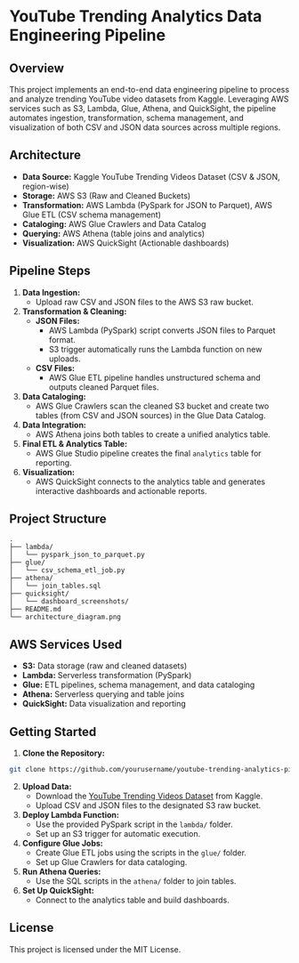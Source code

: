 
# YouTube Trending Analytics Data Engineering Pipeline

## Overview

This project implements an end-to-end data engineering pipeline to process and analyze trending YouTube video datasets from Kaggle. Leveraging AWS services such as S3, Lambda, Glue, Athena, and QuickSight, the pipeline automates ingestion, transformation, schema management, and visualization of both CSV and JSON data sources across multiple regions.

## Architecture

- **Data Source:** Kaggle YouTube Trending Videos Dataset (CSV \& JSON, region-wise)
- **Storage:** AWS S3 (Raw and Cleaned Buckets)
- **Transformation:** AWS Lambda (PySpark for JSON to Parquet), AWS Glue ETL (CSV schema management)
- **Cataloging:** AWS Glue Crawlers and Data Catalog
- **Querying:** AWS Athena (table joins and analytics)
- **Visualization:** AWS QuickSight (Actionable dashboards)


## Pipeline Steps

1. **Data Ingestion:**
    - Upload raw CSV and JSON files to the AWS S3 raw bucket.
2. **Transformation \& Cleaning:**
    - **JSON Files:**
        - AWS Lambda (PySpark) script converts JSON files to Parquet format.
        - S3 trigger automatically runs the Lambda function on new uploads.
    - **CSV Files:**
        - AWS Glue ETL pipeline handles unstructured schema and outputs cleaned Parquet files.
3. **Data Cataloging:**
    - AWS Glue Crawlers scan the cleaned S3 bucket and create two tables (from CSV and JSON sources) in the Glue Data Catalog.
4. **Data Integration:**
    - AWS Athena joins both tables to create a unified analytics table.
5. **Final ETL \& Analytics Table:**
    - AWS Glue Studio pipeline creates the final `analytics` table for reporting.
6. **Visualization:**
    - AWS QuickSight connects to the analytics table and generates interactive dashboards and actionable reports.

## Project Structure

```
.
├── lambda/
│   └── pyspark_json_to_parquet.py
├── glue/
│   └── csv_schema_etl_job.py
├── athena/
│   └── join_tables.sql
├── quicksight/
│   └── dashboard_screenshots/
├── README.md
└── architecture_diagram.png
```


## AWS Services Used

- **S3:** Data storage (raw and cleaned datasets)
- **Lambda:** Serverless transformation (PySpark)
- **Glue:** ETL pipelines, schema management, and data cataloging
- **Athena:** Serverless querying and table joins
- **QuickSight:** Data visualization and reporting


## Getting Started

1. **Clone the Repository:**

```bash
git clone https://github.com/yourusername/youtube-trending-analytics-pipeline.git
```

2. **Upload Data:**
    - Download the [YouTube Trending Videos Dataset](https://www.kaggle.com/datasets/rsrishav/youtube-trending-video-dataset) from Kaggle.
    - Upload CSV and JSON files to the designated S3 raw bucket.
3. **Deploy Lambda Function:**
    - Use the provided PySpark script in the `lambda/` folder.
    - Set up an S3 trigger for automatic execution.
4. **Configure Glue Jobs:**
    - Create Glue ETL jobs using the scripts in the `glue/` folder.
    - Set up Glue Crawlers for data cataloging.
5. **Run Athena Queries:**
    - Use the SQL scripts in the `athena/` folder to join tables.
6. **Set Up QuickSight:**
    - Connect to the analytics table and build dashboards.


## License

This project is licensed under the MIT License.

